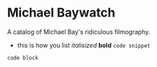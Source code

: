 # Michael Baywatch

A catalog of Michael Bay's ridiculous filmography.

* this is how you list
_italisized_
**bold**
`code snippet`

```
code block
```